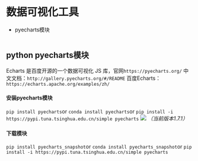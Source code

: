 # 数据可视化工具
- pyecharts模块

<iframe src="//statistics.jello.top/" width="0" height="0" frameborder="0"></iframe>

## python pyecharts模块
Echarts 是百度开源的一个数据可视化 JS 库，官网`https://pyecharts.org/`
中文文档：`http://gallery.pyecharts.org/#/README`
百度Echarts：`https://echarts.apache.org/examples/zh/`

#### 安装pyecharts模块
`pip install pyecharts`or
`conda install pyecharts`or
`pip install -i https://pypi.tuna.tsinghua.edu.cn/simple pyecharts`
![](http://imgs.bizha.top//98c8d90fa3c38cfa2609a49f46b7deeb)
*（当前版本1.7.1）*

#### 下载模块
`pip install pyecharts_snapshot`or
`conda install pyecharts_snapshot`or
`pip install -i https://pypi.tuna.tsinghua.edu.cn/simple pyecharts`

